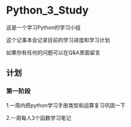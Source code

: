 # Python_3_Study
这是一个学习Python的学习小组

这个记事本会记录目前的学习进度和学习计划

如果你有任何的问题可以在Q&A里面留言

## 计划

### 第一阶段

1.一周内把python学习手册类型和运算复习巩固一下

2.一周每人3个函数学习笔记
